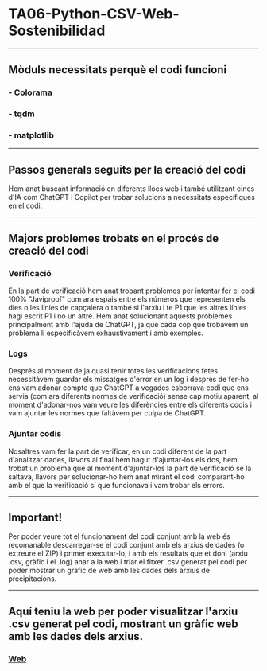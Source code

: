# TA06-Python-CSV-Web-Sostenibilidad

---

## Mòduls necessitats perquè el codi funcioni
### - Colorama
### - tqdm
### - matplotlib

---

## Passos generals seguits per la creació del codi
Hem anat buscant informació en diferents llocs web i també utilitzant eines d'IA com ChatGPT i Copilot per trobar solucions a necessitats específiques en el codi.

---

## Majors problemes trobats en el procés de creació del codi
### Verificació
En la part de verificació hem anat trobant problemes per intentar fer el codi 100% "Javiproof" com ara espais entre els números que representen els dies o les línies de capçalera o també si l'arxiu i te P1 que les altres línies hagi escrit P1 i no un altre.
Hem anat solucionant aquests problemes principalment amb l'ajuda de ChatGPT, ja que cada cop que trobàvem un problema li especificàvem exhaustivament i amb exemples.

### Logs
Després al moment de ja quasi tenir totes les verificacions fetes necessitàvem guardar els missatges d'error en un log i després de fer-ho ens vam adonar compte que ChatGPT a vegades esborrava codi que ens servia (com ara diferents normes de verificació) sense cap motiu aparent, al moment d'adonar-nos vam veure les diferències entre els diferents codis i vam ajuntar les normes que faltàvem per culpa de ChatGPT.

### Ajuntar codis
Nosaltres vam fer la part de verificar, en un codi diferent de la part d'analitzar dades, llavors al final hem hagut d'ajuntar-los els dos, hem trobat un problema que al moment d'ajuntar-los la part de verificació se la saltava, llavors per solucionar-ho hem anat mirant el codi comparant-ho amb el que la verificació sí que funcionava i vam trobar els errors.

---

## Important!

Per poder veure tot el funcionament del codi conjunt amb la web és recomanable descarregar-se el codi conjunt amb els arxius de dades (o extreure el ZIP) i primer executar-lo, i amb els resultats que et doni (arxiu .csv, gràfic i el .log) anar a la web i triar el fitxer .csv generat pel codi per poder mostrar un gràfic de web amb les dades dels arxius de precipitacions.

---

## Aquí teniu la web per poder visualitzar l'arxiu .csv generat pel codi, mostrant un gràfic web amb les dades dels arxius.
### [Web](./Web/index.html)

